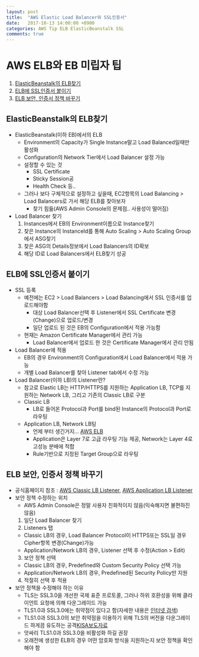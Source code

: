 ```yaml
---
layout: post
title:  "AWS Elastic Load Balancer와 SSL인증서"
date:   2017-10-13 14:00:00 +0900
categories: AWS Tip ELB ElasticBeanstalk SSL
comments: true
---
```

# AWS ELB와 EB 미립자 팁
1. [ElasticBeanstalk의 ELB찾기](#elasticbeanstalk의-elb찾기)
2. [ELB에 SSL인증서 붙이기](#elb에-ssl인증서-붙이기)
2. [ELB 보안, 인증서 정책 바꾸기](#elb-보안,-인증서-정책-바꾸기)

## ElasticBeanstalk의 ELB찾기
* ElasticBeanstalk(이하 EB)에서의 ELB
  + Environment의 Capacity가 Single Instance말고 Load Balanced일때만 활성화
  + Configuration의 Network Tier에서 Load Balancer 설정 가능
  + 설정할 수 있는 것
    - SSL Certificate
    - Sticky Session공
    - Health Check 등..
  + 그러나 보다 구체적으로 설정하고 싶을때, EC2항목의 Load Balancing > Load Balancers로 가서 해당 ELB를 찾아보자
    - 찾기 힘듦(AWS Admin Console의 문제점.. 사용성이 떨어짐)
* Load Balancer 찾기
  1. Instances에서 EB의 Environment이름으로 Instance찾기
  2. 찾은 Instance의 InstanceId를 통해 Auto Scaling > Auto Scaling Group에서 ASG찾기
  3. 찾은 ASG의 Details정보에서 Load Balancers의 ID확보
  4. 해당 ID로 Load Balancers에서 ELB찾기 성공


## ELB에 SSL인증서 붙이기
* SSL 등록
  + 예전에는 EC2 > Load Balancers > Load Balancing에서 SSL 인증서를 업로드해야함
    - 대상 Load Balancer선택 후 Listener에서 SSL Certificate 변경(Change)으로 업로드/변경
    - 일단 업로드 된 것은 EB의 Configuration에서 적용 가능함
  + 현재는 Amazon Certificate Manager에서 관리 가능
    - Load Balancer에서 업로드 한 것은 Certificate Manager에서 관리 안됨
* Load Balancer에 적용
  + EB의 경우 Environment의 Configuration에서 Load Balancer에서 적용 가능
  + 개별 Load Balancer를 찾아 Listener tab에서 수정 가능
* Load Balancer(이하 LB)의 Listener란?
  + 참고로 Elastic LB는 HTTP/HTTPS를 지원하는 Application LB, TCP를 지원하는 Network LB, 그리고 기존의 Classic LB로 구분
  + Classic LB
    - LB로 들어온 Protocol과 Port를 bind된 Instance의 Protocol과 Port로 라우팅
  + Application LB, Network LB팅
    - 언제 부터 생긴거지... [AWS ELB][aws-elb]
    - Application은 Layer 7로 고급 라우팅 기능 제공, Network는 Layer 4로 고성능 분배에 적합
    - Rule기반으로 지정된 Target Group으로 라우팅

## ELB 보안, 인증서 정책 바꾸기
* 공식홈페이지 참조 : [AWS Classic LB Listener][aws-https-listner1], [AWS Application LB Listener][aws-https-listner2]
* 보안 정책 수정하는 위치
  + AWS Admin Console은 정말 사용자 친화적이지 않음(익숙해지면 불편하진 않음)
  1. 일단 Load Balancer 찾기
  2. Listeners 탭
    - Classic LB의 경우, Load Balancer Protocol이 HTTPS또는 SSL일 경우 Cipher항목 변경(Change)가능
    - Application/Network LB의 경우, Listener 선택 후 수정(Action > Edit)
  3. 보안 정책 선택
    - Classic LB의 경우, Predefined와 Custom Security Policy 선택 가능
    - Application/Network LB의 경우, Predefined된 Security Policy만 지원
  4. 적절히 선택 후 적용
* 보안 정책을 수정해야 하는 이유
  + TLS는 SSL3.0을 개선한 국제 표준 프로토콜, 그러나 하위 호환성을 위해 클라이언트 요청에 의해 다운그레이드 가능
  + TLS1.0과 SSL3.0에는 취약점이 있다고 함(자세한 내용은 [인터넷 검색][tls-ssl-vulnerability])
  + TLS1.0과 SSL3.0의 보안 취약점을 이용하기 위해 TLS의 버전을 다운그레이드 하게끔 유도하는 공격[KISA보도자료][poodle]
  + 앗싸리 TLS1.0과 SSL3.0을 비활성화 하길 권장
  + 오래전에 생성한 ELB의 경우 어떤 암호화 방식을 지원하는지 보안 정책을 확인해야 함

[aws-elb]: https://aws.amazon.com/elasticloadbalancing/details/#compare
[aws-https-listner1]: http://docs.aws.amazon.com/elasticloadbalancing/latest/classic/elb-https-load-balancers.html
[aws-https-listner2]: http://docs.aws.amazon.com/elasticloadbalancing/latest/application/create-https-listener.html
[poodle]: https://www.krcert.or.kr/data/trendView.do?bulletin_writing_sequence=22128
[tls-ssl-vulnerability]: https://www.kb.cert.org/vuls/id/864643
